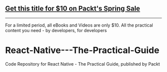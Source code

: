 ## [Get this title for $10 on Packt's Spring Sale](https://www.packt.com/V10588?utm_source=github&utm_medium=packt-github-repo&utm_campaign=spring_10_dollar_2022)
-----
For a limited period, all eBooks and Videos are only $10. All the practical content you need \- by developers, for developers

# React-Native---The-Practical-Guide
Code Repository for React Native - The Practical Guide, published by Packt
